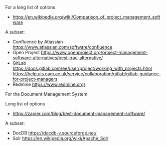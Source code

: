 For a long list of options
* https://en.wikipedia.org/wiki/Comparison_of_project_management_software

A subset:
* Confluence by Atlassian https://www.atlassian.com/software/confluence
* Open Project https://www.openproject.org/project-management-software-alternatives/best-trac-alternative/
* GitLab https://docs.gitlab.com/ee/user/project/working_with_projects.html https://help.uis.cam.ac.uk/service/collaboration/gitlab/gitlab-guidance-for-project-managers
* Redmine https://www.redmine.org/

For the Document Management System

Long list of options
* https://zapier.com/blog/best-document-management-software/

A subset:
* DocDB https://docdb-v.sourceforge.net/
* Solr https://en.wikipedia.org/wiki/Apache_Solr
